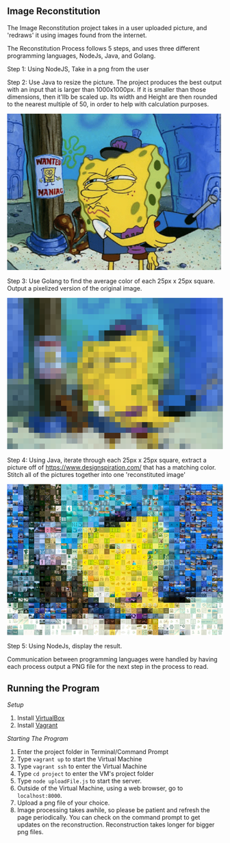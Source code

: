 ## Image Reconstitution

The Image Reconstitution project takes in a user uploaded picture, and 'redraws' it using images found from the internet.

The Reconstitution Process follows 5 steps, and uses three different programming languages, NodeJs, Java, and Golang.

Step 1: Using NodeJS, Take in a png from the user 

Step 2: Use Java to resize the picture. The project produces the best output with an input that is larger than 1000x1000px. If it is smaller than those dimensions, then it'llb be scaled up. Its width and Height are then rounded to the nearest multiple of 50, in order to help with calculation purposes.

![ResizedImage](readmeFiles/image2a.png)

Step 3: Use Golang to find the average color of each 25px x 25px square. Output a pixelized version of the original image.

![PixelizedImage](readmeFiles/image2b.png)

Step 4: Using Java, iterate through each 25px x 25px square, extract a picture off of https://www.designspiration.com/ that has a matching color. Stitch all of the pictures together into one 'reconstituted image'

![ReconstitutedImage](readmeFiles/image2c.png)

Step 5: Using NodeJs, display the result.

Communication between programming languages were handled by having each process output a PNG file for the next step in the process to read.

## Running the Program
*Setup*
1. Install [VirtualBox](https://www.virtualbox.org/)
2. Install [Vagrant](https://www.vagrantup.com/)

*Starting The Program*
1. Enter the project folder in Terminal/Command Prompt
2. Type `vagrant up` to start the Virtual Machine
3. Type `vagrant ssh` to enter the Virtual Machine
4. Type `cd project` to enter the VM's project folder 
5. Type `node uploadFile.js` to start the server.
6. Outside of the Virtual Machine, using a web browser, go to `localhost:8000`.
7. Upload a png file of your choice.
8. Image processing takes awhile, so please be patient and refresh the page periodically. You can check on the command prompt to get updates on the reconstruction. Reconstruction takes longer for bigger png files.

